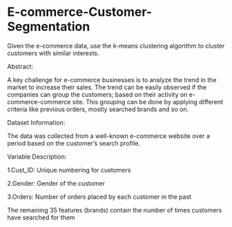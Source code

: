 # E-commerce-Customer-Segmentation
Given the e-commerce data, use the k-means clustering algorithm to cluster  customers with similar interests.

Abstract:

A key challenge for e-commerce businesses is to analyze the trend in the 
market to increase their sales. The trend can be easily observed if the 
companies can group the customers; based on their activity on e-commerce-commerce site. This grouping can be done by applying different criteria like 
previous orders, mostly searched brands and so on.


Dataset Information:

The data was collected from a well-known e-commerce website over a 
period based on the customer’s search profile.

Variable Description:

1.Cust_ID: Unique numbering for customers

2.Gender: Gender of the customer

3.Orders: Number of orders placed by each customer in the past

The remaining 35 features (brands) contain the number of times 
customers have searched for them
